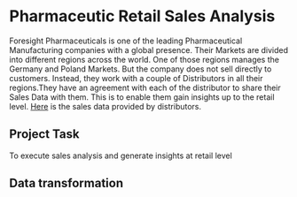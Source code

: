 # Pharmaceutic Retail Sales Analysis
Foresight Pharmaceuticals is one of the leading Pharmaceutical Manufacturing companies with a global presence. Their Markets are divided into different regions across the world. One of those regions manages the Germany and Poland Markets. But the company does not sell directly to customers. Instead, they work with a couple of Distributors in all their regions.They have an agreement with each of the distributor to share their Sales Data with them. This is to enable them gain insights up to the retail level. [Here](https://docs.google.com/spreadsheets/d/1lFXl6RXFTLCn7IYOpzjDebhUt-4r_s6i/edit#gid=1600784802) is the sales data provided by distributors.

## Project Task
To execute sales analysis and generate insights at retail level

## Data transformation
